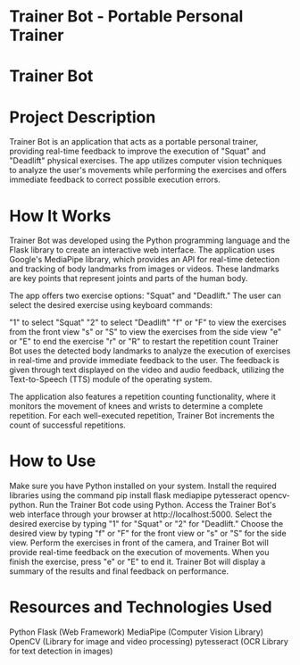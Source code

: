# Trainer Bot - Portable Personal Trainer

# Trainer Bot
# Project Description
Trainer Bot is an application that acts as a portable personal trainer, providing real-time feedback to improve the execution of "Squat" and "Deadlift" physical exercises. The app utilizes computer vision techniques to analyze the user's movements while performing the exercises and offers immediate feedback to correct possible execution errors.

# How It Works
Trainer Bot was developed using the Python programming language and the Flask library to create an interactive web interface. The application uses Google's MediaPipe library, which provides an API for real-time detection and tracking of body landmarks from images or videos. These landmarks are key points that represent joints and parts of the human body.

The app offers two exercise options: "Squat" and "Deadlift." The user can select the desired exercise using keyboard commands:

"1" to select "Squat"
"2" to select "Deadlift"
"f" or "F" to view the exercises from the front view
"s" or "S" to view the exercises from the side view
"e" or "E" to end the exercise
"r" or "R" to restart the repetition count
Trainer Bot uses the detected body landmarks to analyze the execution of exercises in real-time and provide immediate feedback to the user. The feedback is given through text displayed on the video and audio feedback, utilizing the Text-to-Speech (TTS) module of the operating system.

The application also features a repetition counting functionality, where it monitors the movement of knees and wrists to determine a complete repetition. For each well-executed repetition, Trainer Bot increments the count of successful repetitions.

# How to Use
Make sure you have Python installed on your system.
Install the required libraries using the command pip install flask mediapipe pytesseract opencv-python.
Run the Trainer Bot code using Python.
Access the Trainer Bot's web interface through your browser at http://localhost:5000.
Select the desired exercise by typing "1" for "Squat" or "2" for "Deadlift."
Choose the desired view by typing "f" or "F" for the front view or "s" or "S" for the side view.
Perform the exercises in front of the camera, and Trainer Bot will provide real-time feedback on the execution of movements.
When you finish the exercise, press "e" or "E" to end it.
Trainer Bot will display a summary of the results and final feedback on performance.
# Resources and Technologies Used
Python
Flask (Web Framework)
MediaPipe (Computer Vision Library)
OpenCV (Library for image and video processing)
pytesseract (OCR Library for text detection in images)
